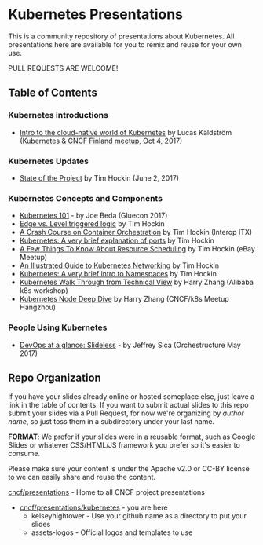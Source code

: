 # Kubernetes Presentations

This is a community repository of presentations about Kubernetes. All presentations here are available for you to remix and reuse for your own use. 

PULL REQUESTS ARE WELCOME! 

## Table of Contents

### Kubernetes introductions

 - [Intro to the cloud-native world of Kubernetes](https://speakerdeck.com/luxas/intro-to-the-cloud-native-world-of-kubernetes-helsinki-october-meetup) by Lucas Käldström ([Kubernetes & CNCF Finland meetup](https://www.meetup.com/Kubernetes-Finland/), Oct 4, 2017)

### Kubernetes Updates

- [State of the Project](https://speakerdeck.com/thockin/kubernetes-state-of-the-project) by Tim Hockin (June 2, 2017)

### Kubernetes Concepts and Components

- [Kubernetes 101](http://slides.eightypercent.net/kubernetes-101/#1) - by Joe Beda (Gluecon 2017)
- [Edge vs. Level triggered logic](https://speakerdeck.com/thockin/edge-vs-level-triggered-logic) by Tim Hockin
- [A Crash Course on Container Orchestration](https://speakerdeck.com/thockin/a-crash-course-on-container-orchestration) by Tim Hockin (Interop ITX)
- [Kubernetes: A very brief explanation of ports](https://speakerdeck.com/thockin/kubernetes-a-very-brief-explanation-of-ports) by Tim Hockin 
- [A Few Things To Know About Resource Scheduling](https://speakerdeck.com/thockin/a-few-things-to-know-about-resource-scheduling) by Tim Hockin (eBay Meetup)
- [An Illustrated Guide to Kubernetes Networking](https://speakerdeck.com/thockin/illustrated-guide-to-kubernetes-networking) by Tim Hockin
- [Kubernetes: A very brief intro to Namespaces](https://speakerdeck.com/thockin/kubernetes-a-very-brief-intro-to-namespaces) by Tim Hockin
- [Kubernetes Walk Through from Technical View](https://speakerdeck.com/resouer/kubernetes-walk-through-from-technical-view) by Harry Zhang (Alibaba k8s workshop)
- [Kubernetes Node Deep Dive](https://speakerdeck.com/resouer/kubernetes-node-under-the-hood) by Harry Zhang (CNCF/k8s Meetup Hangzhou)

### People Using Kubernetes 

- [DevOps at a glance: Slideless](https://drive.google.com/open?id=1TuvKeLggYz3hxH1RHmFCXcX8uprKOrl0vP347JZ988A) - by Jeffrey Sica (Orchestructure May 2017)

## Repo Organization

If you have your slides already online or hosted someplace else, just leave a link in the table of contents. If you want to submit actual slides to this repo submit your slides via a Pull Request, for now we're organizing by _author name_, so just toss them in a subdirectory under your last name.

**FORMAT**: We prefer if your slides were in a reusable format, such as Google Slides or whatever CSS/HTML/JS framework you prefer so it's easier to consume.

Please make sure your content is under the Apache v2.0 or CC-BY license to we can easily share and reuse the content.

[cncf/presentations](https://github.com/cncf/presentations) - Home to all CNCF project presentations
- [cncf/presentations/kubernetes](https://github.com/cncf/presentations/kubernetes) - you are here
   - kelseyhightower - Use your github name as a directory to put your slides
   - assets-logos - Official logos and templates to use

